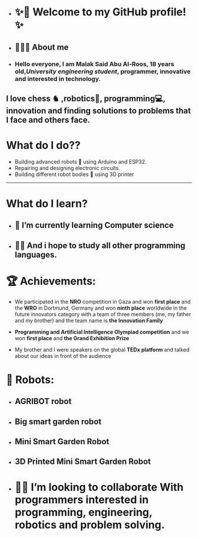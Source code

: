 - # ✨👋 Welcome to my GitHub profile!✨

- ## 👩🏻‍💻 About me
- ### Hello everyone, I am Malak Said Abu Al-Roos, 18 years old,***University engineering student***, programmer, innovative and interested in technology.

I love chess ♞ ,robotics🤖, programming💻, innovation and finding solutions to problems that I face and others face.
-----
# What do I do??
- Building advanced robots 🤖 using Arduino and ESP32.
- Repairing and designing electronic circuits.
- Building different robot bodies 🤖 using 3D printer
----
# What do I learn?
- ## 🌱 I’m currently learning Computer science
- ## 🙏🏻 And i hope to study all other programming languages.
  
# 🏆 Achievements:
- We participated in the **NRO** competition in Gaza and won **first place** and the **WRO** in Dortmund, Germany and won **ninth place** worldwide in the future innovators category with a team of three members (me, my father and my brother) and the team name is **the Innovation Family**

- **Programming and Artificial Intelligence Olympiad competition** and we won **first place** and **the Grand Exhibition Prize**

- My brother and I were speakers on the global **TEDx platform** and talked about our ideas in front of the audience

# 🤖 Robots:
- ## **AGRIBOT robot**
- ## **Big smart garden robot**
- ## **Mini Smart Garden Robot**
- ## **3D Printed Mini Smart Garden Robot**
  
- # 🫴🏻 I’m looking to collaborate With programmers interested in programming, engineering, robotics and problem solving.
<!---
malak-sisar/malak-sisar is a ✨ special ✨ repository because its `README.md` (this file) appears on your GitHub profile.
You can click the Preview link to take a look at your changes.
--->

